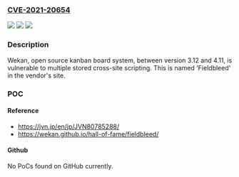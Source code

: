 ### [CVE-2021-20654](https://cve.mitre.org/cgi-bin/cvename.cgi?name=CVE-2021-20654)
![](https://img.shields.io/static/v1?label=Product&message=Wekan&color=blue)
![](https://img.shields.io/static/v1?label=Version&message=versions%20between%203.12%20and%204.11%20&color=brightgreen)
![](https://img.shields.io/static/v1?label=Vulnerability&message=CWE-79%3A%20Cross-Site%20Scripting&color=brightgreen)

### Description

Wekan, open source kanban board system, between version 3.12 and 4.11, is vulnerable to multiple stored cross-site scripting. This is named 'Fieldbleed' in the vendor's site.

### POC

#### Reference
- https://jvn.jp/en/jp/JVN80785288/
- https://wekan.github.io/hall-of-fame/fieldbleed/

#### Github
No PoCs found on GitHub currently.

